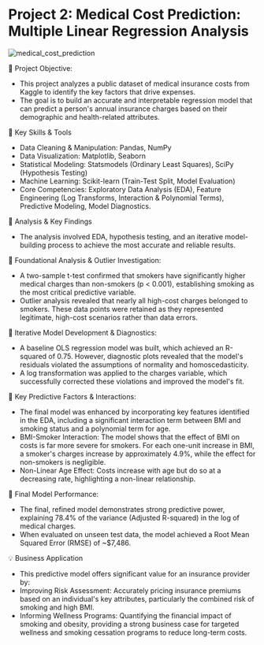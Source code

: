 # Project 2: Medical Cost Prediction: Multiple Linear Regression Analysis

![medical_cost_prediction](https://github.com/user-attachments/assets/0623f17e-82b3-49d3-8475-771a205ae214)

:large_blue_diamond: Project Objective:     
 - This project analyzes a public dataset of medical insurance costs from Kaggle to identify the key factors that drive expenses.
 - The goal is to build an accurate and interpretable regression model that can predict a person's annual insurance charges based on their demographic and health-related attributes.

:star2: Key Skills & Tools
 - Data Cleaning & Manipulation: Pandas, NumPy
 - Data Visualization: Matplotlib, Seaborn
 - Statistical Modeling: Statsmodels (Ordinary Least Squares), SciPy (Hypothesis Testing)
 - Machine Learning: Scikit-learn (Train-Test Split, Model Evaluation)
 - Core Competencies: Exploratory Data Analysis (EDA), Feature Engineering (Log Transforms, Interaction & Polynomial Terms), Predictive Modeling, Model Diagnostics.

:herb: Analysis & Key Findings
 - The analysis involved EDA, hypothesis testing, and an iterative model-building process to achieve the most accurate and reliable results.

:herb: Foundational Analysis & Outlier Investigation:
 - A two-sample t-test confirmed that smokers have significantly higher medical charges than non-smokers (p < 0.001), establishing smoking as the most critical predictive variable.
 - Outlier analysis revealed that nearly all high-cost charges belonged to smokers. These data points were retained as they represented legitimate, high-cost scenarios rather than data errors.

:herb: Iterative Model Development & Diagnostics:
 - A baseline OLS regression model was built, which achieved an R-squared of 0.75. However, diagnostic plots revealed that the model's residuals violated the assumptions of normality and homoscedasticity.
 - A log transformation was applied to the charges variable, which successfully corrected these violations and improved the model's fit.

:herb: Key Predictive Factors & Interactions:
 - The final model was enhanced by incorporating key features identified in the EDA, including a significant interaction term between BMI and smoking status and a polynomial term for age.
 - BMI-Smoker Interaction: The model shows that the effect of BMI on costs is far more severe for smokers. For each one-unit increase in BMI, a smoker's charges increase by approximately 4.9%, while the effect for non-smokers is negligible.
 - Non-Linear Age Effect: Costs increase with age but do so at a decreasing rate, highlighting a non-linear relationship.

:herb: Final Model Performance:
 - The final, refined model demonstrates strong predictive power, explaining 78.4% of the variance (Adjusted R-squared) in the log of medical charges.
 - When evaluated on unseen test data, the model achieved a Root Mean Squared Error (RMSE) of ~$7,486.

:bulb: Business Application
 - This predictive model offers significant value for an insurance provider by:
 - Improving Risk Assessment: Accurately pricing insurance premiums based on an individual's key attributes, particularly the combined risk of smoking and high BMI.
 - Informing Wellness Programs: Quantifying the financial impact of smoking and obesity, providing a strong business case for targeted wellness and smoking cessation programs to reduce long-term costs.
